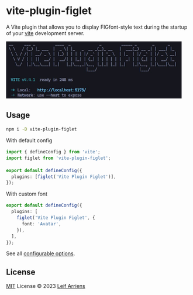 # vite-plugin-figlet

A Vite plugin that allows you to display FIGfont-style text during the startup of your [vite](https://github.com/vitejs/vite) development server.

<img src="docs/screen.jpg" alt="screenshot" width="480"/>

## Usage

```sh
npm i -D vite-plugin-figlet
```

With default config

```ts
import { defineConfig } from 'vite';
import figlet from 'vite-plugin-figlet';

export default defineConfig({
  plugins: [figlet('Vite Plugin Figlet')],
});
```

With custom font

```ts
export default defineConfig({
  plugins: [
    figlet('Vite Plugin Figlet', {
      font: 'Avatar',
    }),
  ],
});
```

See all [configurable options](https://github.com/DefinitelyTyped/DefinitelyTyped/blob/master/types/figlet/index.d.ts).

## License

[MIT](./LICENSE) License &copy; 2023 [Leif Arriens](https://github.com/leifarriens)
